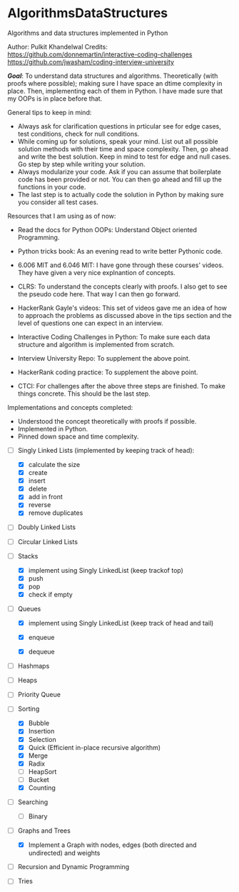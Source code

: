 # AlgorithmsDataStructures
Algorithms and data structures implemented in Python

Author: Pulkit Khandelwal
Credits: https://github.com/donnemartin/interactive-coding-challenges
https://github.com/jwasham/coding-interview-university

***Goal***: To understand data structures and algorithms. Theoretically (with proofs where possible); making sure I have space an dtime complexity in place. Then, implementing each of them in Python. I have made sure that my OOPs is in place before that.


General tips to keep in mind:
* Always ask for clarification questions in prticular see for edge cases, test conditions, check for null conditions.
* While coming up for solutions, speak your mind. List out all possible solution methods with their time and space complexity. Then, go ahead and write the best solution. Keep in mind to test for edge and null cases. Go step by step while writing your solution.
* Always modularize your code. Ask if you can assume that boilerplate code has been provided or not. You can then go ahead and fill up the functions in your code.
* The last step is to actually code the solution in Python by making sure you consider all test cases.


Resources that I am using as of now:

* Read the docs for Python OOPs: Understand Object oriented Programming.
* Python tricks book: As an evening read to write better Pythonic code.


* 6.006 MIT and 6.046 MIT: I have gone through these courses' videos. They have given a very nice explnantion of concepts.

* CLRS: To understand the concepts clearly with proofs. I also get to see the pseudo code here. That way I can then go forward.

* HackerRank Gayle's videos: This set of videos gave me an idea of how to approach the problems as discussed above in the tips section and the level of questions one can expect in an interview.

* Interactive Coding Challenges in Python: To make sure each data structure and algorithm is implemented from scratch.
* Interview University Repo: To supplement the above point.
* HackerRank coding practice: To supplement the above point.

* CTCI: For challenges after the above three steps are finished. To make things concrete. This should be the last step.

Implementations and concepts completed:
- Understood the concept theoretically with proofs if possible.
- Implemented in Python.
- Pinned down space and time complexity.

- [ ] Singly Linked Lists (implemented by keeping track of head):
    - [x] calculate the size
    - [x] create
    - [x] insert
    - [x] delete
    - [x] add in front
    - [x] reverse
    - [x] remove duplicates
    
- [ ] Doubly Linked Lists

- [ ] Circular Linked Lists

- [ ] Stacks
    - [x] implement using Singly LinkedList (keep trackof top)
    - [x] push
    - [x] pop
    - [x] check if empty
        
- [ ] Queues
    - [x] implement using Singly LinkedList (keep track of head and tail)
    - [x] enqueue
    - [x] dequeue


- [ ] Hashmaps
- [ ] Heaps
- [ ] Priority Queue

- [ ] Sorting
    - [x] Bubble
    - [x] Insertion
    - [x] Selection
    - [x] Quick (Efficient in-place recursive algorithm)
    - [x] Merge
    - [x] Radix
    - [ ] HeapSort
    - [ ] Bucket
    - [x] Counting
    
- [ ] Searching
    - [ ] Binary
    
- [ ] Graphs and Trees
    - [x] Implement a Graph with nodes, edges (both directed and undirected) and weights

- [ ] Recursion and Dynamic Programming
- [ ] Tries

